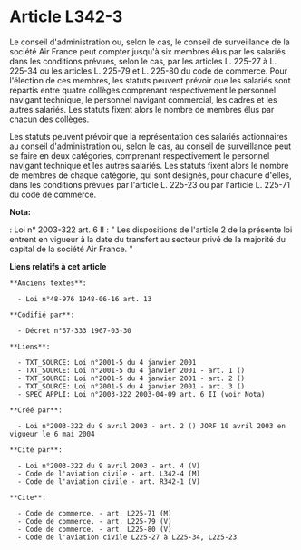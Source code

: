 # Article L342-3

Le conseil d'administration ou, selon le cas, le conseil de surveillance de la société Air France peut compter jusqu'à six
membres élus par les salariés dans les conditions prévues, selon le cas, par les articles L. 225-27 à L. 225-34 ou les
articles L. 225-79 et L. 225-80 du code de commerce. Pour l'élection de ces membres, les statuts peuvent prévoir que les
salariés sont répartis entre quatre collèges comprenant respectivement le personnel navigant technique, le personnel navigant
commercial, les cadres et les autres salariés. Les statuts fixent alors le nombre de membres élus par chacun des collèges.

Les statuts peuvent prévoir que la représentation des salariés actionnaires au conseil d'administration ou, selon le cas, au
conseil de surveillance peut se faire en deux catégories, comprenant respectivement le personnel navigant technique et les
autres salariés. Les statuts fixent alors le nombre de membres de chaque catégorie, qui sont désignés, pour chacune d'elles,
dans les conditions prévues par l'article L. 225-23 ou par l'article L. 225-71 du code de commerce.

**Nota:**

: Loi n° 2003-322 art. 6 II : " Les dispositions de l'article 2 de la présente loi entrent en vigueur à la date du transfert
au secteur privé de la majorité du capital de la société Air France. "

**Liens relatifs à cet article**

	**Anciens textes**:

	  - Loi n°48-976 1948-06-16 art. 13

	**Codifié par**:

	  - Décret n°67-333 1967-03-30

	**Liens**:

	  - TXT_SOURCE: Loi n°2001-5 du 4 janvier 2001
	  - TXT_SOURCE: Loi n°2001-5 du 4 janvier 2001 - art. 1 ()
	  - TXT_SOURCE: Loi n°2001-5 du 4 janvier 2001 - art. 2 ()
	  - TXT_SOURCE: Loi n°2001-5 du 4 janvier 2001 - art. 3 ()
	  - SPEC_APPLI: Loi n°2003-322 2003-04-09 art. 6 II (voir Nota)

	**Créé par**:

	  - Loi n°2003-322 du 9 avril 2003 - art. 2 () JORF 10 avril 2003 en vigueur le 6 mai 2004

	**Cité par**:

	  - Loi n°2003-322 du 9 avril 2003 - art. 4 (V)
	  - Code de l'aviation civile - art. L342-4 (M)
	  - Code de l'aviation civile - art. R342-1 (V)

	**Cite**:

	  - Code de commerce. - art. L225-71 (M)
	  - Code de commerce. - art. L225-79 (V)
	  - Code de commerce. - art. L225-80 (V)
	  - Code de l'aviation civile L225-27 à L225-34, L225-23

